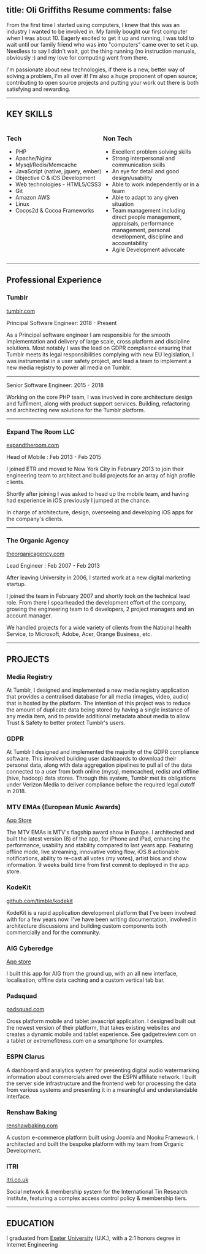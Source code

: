 title: Oli Griffiths Resume
comments: false
---

From the first time I started using computers, I knew that this was an industry I wanted to be involved in. My family bought our first computer when I was about 10. Eagerly excited to get it up and running, I was told to wait until our family friend who was into "computers" came over to set it up. Needless to say I didn't wait, got the thing running (no instruction manuals, obviously :) and my love for computing went from there.

I'm passionate about new technologies, if there is a new, better way of solving a problem, I'm all over it! I'm also a huge proponent of open source; contributing to open source projects and putting your work out there is both satisfying and rewarding.

---

## KEY SKILLS

<div style="width: 50%; float: left">
<h3>Tech</h3>

<ul>
    <li>PHP</li>
    <li>Apache/Nginx</li>
    <li>Mysql/Redis/Memcache</li>
    <li>JavaScript (native, jquery, ember)</li>
    <li>Objective C & iOS Development</li>
    <li>Web technologies - HTML5/CSS3</li>
    <li>Git</li>
    <li>Amazon AWS</li>
    <li>Linux</li>
    <li>Cocos2d & Cocoa Frameworks</li>
</ul>
</div>

<div style="width: 50%; float: left">
<h3>Non Tech</h3>

<ul>
    <li>Excellent problem solving skills</li>
    <li>Strong interpersonal and communication skills</li>
    <li>An eye for detail and good design/usability</li>
    <li>Able to work independently or in a team</li>
    <li>Able to adapt to any given situation</li>
    <li>Team management including direct people management, appraisals, performance management, personal development, discipline and accountability</li>
    <li>Agile Development advocate</li>
</ul>
</div>

<br style="clear: both" />

---

## Professional Experience

### Tumblr
[tumblr.com](http://www.tumblr.com)

Principal Software Engineer: 2018 - Present

As a Principal software engineer I am responsible for the smooth implementation and delivery of large scale, cross platform and discipline solutions.
Most notably I was the lead on GDPR compliance ensuring that Tumblr meets its legal responsibilities complying with new EU legislation, I was instrumental in a user safety project, and lead a team to implement a new media registry to power all media on Tumblr.  

---

Senior Software Engineer: 2015 - 2018

Working on the core PHP team, I was involved in core architecture design and fulfilment, along with product support services. Building, refactoring and architecting new solutions for the Tumblr platform.

---

### Expand The Room LLC
[expandtheroom.com](http://www.expandtheroom.com)

Head of Mobile : Feb 2013 - Feb 2015

I joined ETR and moved to New York City in February 2013 to join their engineering team to architect and build projects for an array of high profile clients. 

Shortly after joining I was asked to head up the mobile team, and having had experience in iOS previously I jumped at the chance. 

In charge of architecture, design, overseeing and developing iOS apps for the company's clients.

---

### The Organic Agency
[theorganicagency.com](http://www.theorganicagency.com)

Lead Engineer : Feb 2007 - Feb 2013

After leaving University in 2006, I started work at a new digital marketing startup. 

I joined the team in February 2007 and shortly took on the technical lead role. From there I spearheaded the development effort of the company, growing the engineering team to 6 developers, 2 project managers and an account manager. 

We handled projects for a wide variety of clients from the National health Service, to Microsoft, Adobe, Acer, Orange Business, etc.

---

<div class="page-break"></div>

## PROJECTS

### Media Registry

At Tumblr, I designed and implemented a new media registry application that provides a centralised database for all media (images, video, audio) that is hosted by the platform.
The intention of this project was to reduce the amount of duplicate data being stored by having a single instance of any media item, and to provide additional metadata about media to allow Trust & Safety to better protect Tumblr's users.

### GDPR

At Tumblr I designed and implemented the majority of the GDPR compliance software. This involved building user dashbaords to download their personal data, along with data aggregation pipelines to pull all of the data connected to a user from both online (mysql, memcached, redis) and offline (hive, hadoop) data stores.
Through this system, Tumblr met its obligations under Verizon Media to deliver compliance before the required legal cutoff in 2018.

### MTV EMAs (European Music Awards)
[App Store](https://itunes.apple.com/us/app/mtv-ema/id387064481?mt=8)

The MTV EMAs is MTV's flagship award show in Europe. I architected and built the latest version (6) of the app, for iPhone and iPad, enhancing the performance, usability and stability compared to last years app. Featuring offline mode, live streaming, innovative voting flow, iOS 8 actionable notifications, ability to re-cast all votes (my votes), artist bios and show information. 9 weeks build time from first commit to deployed in the app store.

### KodeKit
[github.com/timble/kodekit](https://github.com/timble/kodekit)

KodeKit is a rapid application development platform that I've been involved with for a few years now. I've have been writing documentation, involved in architecture discussions and building custom components both commercially and for the community.

### AIG Cyberedge
[App store](https://itunes.apple.com/us/app/aig-cyberedge/id596089398?mt=8)

I built this app for AIG from the ground up, with an all new interface, localisation, offline data caching and a custom vertical tab bar.

### Padsquad
[padsquad.com](http://www.padsquad.com)

Cross platform mobile and tablet javascript application. I designed built out the newest version of their platform, that takes existing websites and creates a dynamic mobile and tablet experience. See gadgetreview.com on a tablet or extremefitness.com on a smartphone for examples.

### ESPN Clarus

A dashboard and analytics system for presenting digital audio watermarking information about commercials aired over the ESPN affiliate network. I built the server side infrastructure and the frontend web for processing the data from various systems and presenting it in a meaningful and understandable interface.

### Renshaw Baking
[renshawbaking.com](http://www.renshawbaking.com)

A custom e-commerce platform built using Joomla and Nooku Framework. I architected and built the bespoke platform with my team from Organic Development.

### ITRI
[itri.co.uk](http://www.itri.co.uk)

Social network & membership system for the International Tin Research Institute, featuring a complex access control policy & membership tiers.

---

## EDUCATION

I graduated from [Exeter University](http://www.exeter.ac.uk) (U.K.), with a 2:1 honors degree in Internet Engineering
